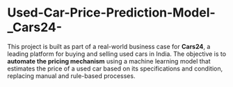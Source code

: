 # Used-Car-Price-Prediction-Model-_Cars24-
This project is built as part of a real-world business case for **Cars24**, a leading platform for buying and selling used cars in India.  The objective is to **automate the pricing mechanism** using a machine learning model that estimates the price of a used car based on its specifications and condition, replacing manual and rule-based processes.
